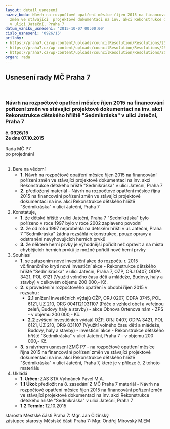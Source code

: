 ```yaml
---
layout: detail_usneseni
nazev_bodu: Návrh na rozpočtové opatření měsíce říjen 2015 na financování  pořízení
  změn ve stávající  projektové dokumentaci na inv. akci Rekonstrukce dětského hřiště  "Sedmikráska"
  v ulici Jateční, Praha 7
datum_vzniku_usneseni: '2015-10-07 00:00:00'
cislo_usneseni: '0926/15'
prilohy:
- https://praha7.cz/wp-content/uploads/councilResolution/Resolutions/25923/64-15-p%c5%99%c3%adloha_1_d%c5%afvodov%c3%a1_zpr%c3%a1va.doc
- https://praha7.cz/wp-content/uploads/councilResolution/Resolutions/25923/64-15-p%c5%99%c3%adloha_2_n%c3%a1vrh_usnesen%c3%ad_zm%c4%8d.doc
- https://praha7.cz/wp-content/uploads/councilResolution/Resolutions/25923/64-15-p%c5%99%c3%adloha_%c4%8d._3_.jpg
organ: rada
---
```

<div id="ucUsn_pList" class="usn">
	<span><h2>Usnesení rady MČ Praha 7 </h2>
<br></span><div class="standBody">
<span><h3>Návrh na rozpočtové opatření měsíce říjen 2015 na financování  pořízení změn ve stávající  projektové dokumentaci na inv. akci Rekonstrukce dětského hřiště  "Sedmikráska" v ulici Jateční, Praha 7</h3></span><div class="center">
		<strong>č. 0926/15</strong><br>
	</div>
<div class="center">
		<strong>Ze dne 07.10.2015</strong><br><br>
	</div>Rada MČ P7<br> po projednání<br><br><ol>
<li>Bere na vědomí<ul>
<li>
<strong>1.</strong> Návrh na rozpočtové opatření měsíce říjen 2015 na financování  pořízení změn ve stávající  projektové dokumentaci na inv. akci Rekonstrukce dětského hřiště  "Sedmikráska" v ulici Jateční, Praha 7</li>
<li>
<strong>2.</strong> předložený materiál - Návrh na rozpočtové opatření měsíce října 2015 na financování  pořízení změn ve stávající  projektové dokumentaci na inv. akci Rekonstrukce dětského hřiště  "Sedmikráska" v ulici Jateční, Praha 7</li>
</ul>
</li>
<li>Konstatuje,<ul>
<li>
<strong>1.</strong> že dětské hřiště v ulici Jateční, Praha 7 "Sedmikráska" bylo   pořízeno v roce 1997 bylo v roce 2002 zaplaveno povodní  </li>
<li>
<strong>2.</strong> že od roku 1997 neproběhla na dětském hřišti v ul. Jateční, Praha 7 "Sedmikráska"  žádná rozsáhlá rekonstrukce, pouze opravy a odstranění nevyhovujících herních prvků</li>
<li>
<strong>3.</strong> že některé herní prvky je výhodnější  pořídit než opravit a na místa chybějících herních prvků je možné pořídit nové herní prvky </li>
</ul>
</li>
<li>Souhlasí<ul>
<li>
<strong>1.</strong> se zařazením nové investiční akce do rozpočtu r. 2015 vč.finančního krytí nové  investiční  akce - Rekonstrukce dětského hřiště  "Sedmikráska" v ulici Jateční, Praha 7, OŽP, ORJ 0407, ODPA 3421, POL 6121 (Využití volného času dětí a mládeže, Budovy, haly a stavby) v celkovém objemu 200 000,- Kč.  </li>
<li>
<strong>2.</strong> s provedením rozpočtového opatření v období říjen 2015 v rozsahu : <ul>
<li>
<strong>2.1</strong> snížení investičních výdajů OŽP, ORJ 0207, ODPA 3745, POL 6121, UZ 210, ORG 0041121031107 (Péče o vzhled obcí a veřejnou zeleň, Budovy haly a stavby) - akce Obnova Ortenova nám - ZPS - v objemu 200 000,- Kč. </li>
<li>
<strong>2.2</strong> zvýšení investičních výdajů OŽP, ORJ  0407, ODPA 3421, POL 6121, UZ 210, ORG 831107 (Využití volného času dětí a mládeže, Budovy, haly a stavby) - investiční  akce - Rekonstrukce dětského hřiště  "Sedmikráska" v ulici Jateční, Praha 7 - v objemu 200 000,- Kč.  </li>
</ul>
</li>
<li>
<strong>3.</strong> s návrhem  usnesení ZMČ P7 - na rozpočtové opatření měsíce října 2015 na financování  pořízení změn ve stávající  projektové dokumentaci na inv. akci Rekonstrukce dětského hřiště  "Sedmikráska" v ulici Jateční, Praha 7, které je v příloze č. 2 tohoto materiálu</li>
</ul>
</li>
<li>Ukládá<ul>
<li>
<strong>1. Určen: </strong>ZAS STA Vyhnánek Pavel M.A.</li>
<li>
<strong>1.1 Úkol: </strong>předložit na 8. zasedání Z MČ Praha 7 materiál - Návrh na rozpočtové opatření měsíce říjen 2015 na financování  pořízení změn ve stávající  projektové dokumentaci na inv. akci Rekonstrukce dětského hřiště  "Sedmikráska" v ulici Jateční, Praha 7</li>
<li>
<strong>1.2 Termín: </strong>12.10.2015</li>
</ul>
</li>
</ol>starosta Městské části Praha 7: Mgr. Jan Čižinský<br>zástupce starosty Městské části Praha 7: Mgr. Ondřej Mirovský M.EM 
</div>
</div>